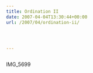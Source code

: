 ```yaml
---
title: Ordination II
date: 2007-04-04T13:30:44+00:00
url: /2007/04/ordination-ii/




---
```

<div class="flickr">
  <a href="http://www.flickr.com/photos/schreibblogade/446323547/"><img src="//farm1.static.flickr.com/204/446323547_8eb40aeb15.jpg" class="flickr-photo" alt="" /></a></p>

  <p>
    IMG_5699
  </p>
</div>
